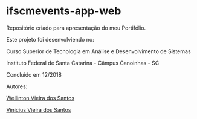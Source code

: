 # ifscmevents-app-web

Repositório criado para apresentação do meu Portifólio.

Este projeto foi desenvolviendo no:

Curso Superior de Tecnologia em Análise e Desenvolvimento de Sistemas

Instituto Federal de Santa Catarina - Câmpus Canoinhas - SC

Concluído em 12/2018

Autores: 

[Wellinton Vieira dos Santos](https://github.com/wellintonvieira)

[Vinicius Vieira dos Santos](https://github.com/viniciusvsantos)
